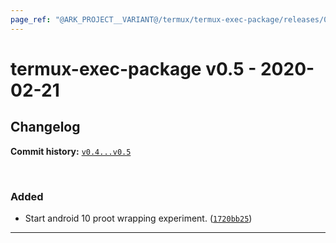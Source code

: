 ```yaml
---
page_ref: "@ARK_PROJECT__VARIANT@/termux/termux-exec-package/releases/0/v0.5.html"
---
```


# termux-exec-package v0.5 - 2020-02-21

## Changelog

**Commit history:** [`v0.4...v0.5`](https://github.com/termux/termux-exec/compare/v0.4...v0.5)

&nbsp;



### Added

- Start android 10 proot wrapping experiment. ([`1720bb25`](https://github.com/termux/termux-exec/commit/1720bb25))

---

&nbsp;
